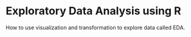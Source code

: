 # Exploratory Data Analysis using R
How to use visualization and transformation to explore data called EDA.
